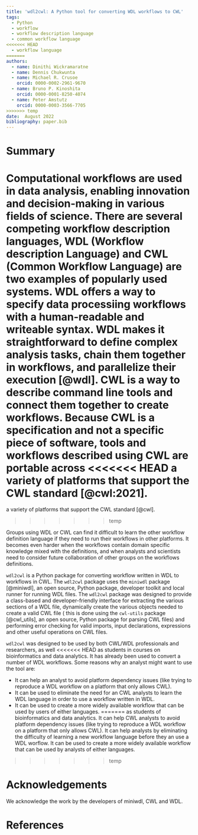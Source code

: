 ```yaml
---
title: 'wdl2cwl: A Python tool for converting WDL workflows to CWL'
tags:
  - Python
  - workflow
  - workflow description language
  - common workflow language
<<<<<<< HEAD
  - workflow language
=======
authors:
  - name: Dinithi Wickramaratne
  - name: Dennis Chukwunta
  - name: Michael R. Crusoe
    orcid: 0000-0002-2961-9670
  - name: Bruno P. Kinoshita
    orcid: 0000-0001-8250-4074
  - name: Peter Amstutz
    orcid: 0000-0003-3566-7705
>>>>>>> temp
date:  August 2022
bibliography: paper.bib
---
```


# Summary

Computational workflows are used in data analysis, enabling innovation and 
decision-making in various fields of science. There are several competing workflow description languages, 
WDL (Workflow description Language) and CWL (Common Workflow Language) are two examples
of popularly used systems. WDL offers a way to specify data processiing workflows with 
a human-readable and writeable syntax. WDL makes it straightforward to define 
complex analysis tasks, chain them together in workflows, and parallelize their execution [@wdl].
CWL is a way to describe command line tools and connect 
them together to create workflows. Because CWL is a specification and not a 
specific piece of software, tools and workflows described using CWL are portable across
<<<<<<< HEAD
a variety of platforms that support the CWL standard [@cwl:2021].
=======
a variety of platforms that support the CWL standard [@cwl].
>>>>>>> temp

Groups using WDL or CWL can find it difficult to learn the other workflow definition language if they need to run their workflows in other platforms. It becomes even harder when the workflows contain domain specific knowledge mixed with the definitions, and when analysts and scientists need to consider future collaboration of other groups on the workflows definitions.

``wdl2cwl`` is a Python package for converting workflow written in WDL to workflows in CWL.
The ``wdl2cwl`` package uses the ``miniwdl`` package [@miniwdl], an open source, Python package, 
developer toolkit and local runner for running WDL files. The ``wdl2cwl`` package was
designed to provide a class-based and developer-friendly interface for extracting 
the various sections of a WDL file, dynamically create the various objects
needed to create a valid CWL file ( this is done using the ``cwl-utils`` package [@cwl_utils], 
an open source, Python package for parsing CWL files) and performing error checking 
for valid imports, input declarations, expressions and other useful operations on CWL files.

``wdl2cwl`` was designed to be used by both CWL/WDL professionals and researchers, as well
<<<<<<< HEAD
as students in courses on bioinformatics and data analytics. It has already been
used to convert a number of WDL workflows. Some reasons why an analyst might want to use the tool are:
- It can help an analyst to avoid platform dependency issues (like trying to reproduce a WDL workflow on a platform that only allows CWL).
- It can be used to eliminate the need for an CWL analysts to learn the WDL language in order to use a workflow written in WDL.
- It can be used to create a more widely available workflow that can be used by users 
of either languages.
=======
as students of bioinformatics and data analytics. It can help CWL analysts to avoid
platform dependency issues (like trying to reproduce a WDL workflow on a platform that 
only allows CWL). It can help analysts by eliminating the difficulty of learning a new
workflow language before they an use a WDL worflow. It can be used to create a more 
widely available workflow that can be used by analysts of either languages.
>>>>>>> temp

# Acknowledgements

We acknowledge the work by the developers of miniwdl, CWL and WDL.

# References
